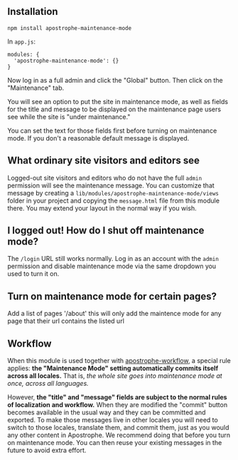 ## Installation

```
npm install apostrophe-maintenance-mode
```

In `app.js`:

```
modules: {
  'apostrophe-maintenance-mode': {}
}
```

Now log in as a full admin and click the "Global" button. Then click on the "Maintenance" tab.

You will see an option to put the site in maintenance mode, as well as fields for the title and message to be displayed on the maintenance page users see while the site is "under maintenance."

You can set the text for those fields first before turning on maintenance mode. If you don't a reasonable default message is displayed.

## What ordinary site visitors and editors see

Logged-out site visitors and editors who do not have the full `admin` permission will see the maintenance message. You can customize that message by creating a `lib/modules/apostrophe-maintenance-mode/views` folder in your project and copying the `message.html` file from this module there. You may extend your layout in the normal way if you wish.

## I logged out! How do I shut off maintenance mode?

The `/login` URL still works normally. Log in as an account with the `admin` permission and disable maintenance mode via the same dropdown you used to turn it on.

## Turn on maintenance mode for certain pages?

Add a list of pages '/about' this will only add the maintence mode for any page that their url contains the listed url

## Workflow

When this module is used together with [apostrophe-workflow](https://npmjs.org/package/apostrophe-workflow), a special rule applies: **the "Maintenance Mode" setting automatically commits itself across all locales.** That is, *the whole site goes into maintenance mode at once, across all languages.* 

However, **the "title" and "message" fields are subject to the normal rules of localization and workflow.** When they are modified the "commit" button becomes available in the usual way and they can be committed and exported. To make those messages live in other locales you will need to switch to those locales, translate them, and commit them, just as you would any other content in Apostrophe. We recommend doing that before you turn on maintenance mode. You can then reuse your existing messages in the future to avoid extra effort.


